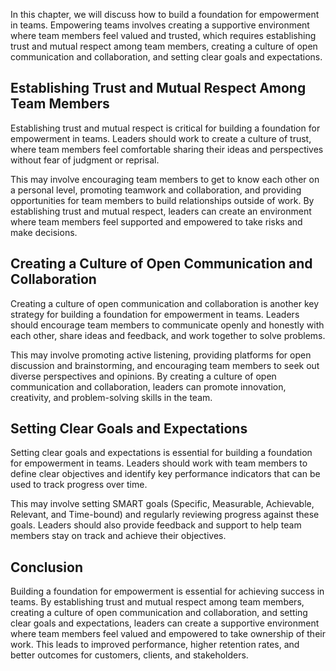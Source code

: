 
In this chapter, we will discuss how to build a foundation for empowerment in teams. Empowering teams involves creating a supportive environment where team members feel valued and trusted, which requires establishing trust and mutual respect among team members, creating a culture of open communication and collaboration, and setting clear goals and expectations.

Establishing Trust and Mutual Respect Among Team Members
--------------------------------------------------------

Establishing trust and mutual respect is critical for building a foundation for empowerment in teams. Leaders should work to create a culture of trust, where team members feel comfortable sharing their ideas and perspectives without fear of judgment or reprisal.

This may involve encouraging team members to get to know each other on a personal level, promoting teamwork and collaboration, and providing opportunities for team members to build relationships outside of work. By establishing trust and mutual respect, leaders can create an environment where team members feel supported and empowered to take risks and make decisions.

Creating a Culture of Open Communication and Collaboration
----------------------------------------------------------

Creating a culture of open communication and collaboration is another key strategy for building a foundation for empowerment in teams. Leaders should encourage team members to communicate openly and honestly with each other, share ideas and feedback, and work together to solve problems.

This may involve promoting active listening, providing platforms for open discussion and brainstorming, and encouraging team members to seek out diverse perspectives and opinions. By creating a culture of open communication and collaboration, leaders can promote innovation, creativity, and problem-solving skills in the team.

Setting Clear Goals and Expectations
------------------------------------

Setting clear goals and expectations is essential for building a foundation for empowerment in teams. Leaders should work with team members to define clear objectives and identify key performance indicators that can be used to track progress over time.

This may involve setting SMART goals (Specific, Measurable, Achievable, Relevant, and Time-bound) and regularly reviewing progress against these goals. Leaders should also provide feedback and support to help team members stay on track and achieve their objectives.

Conclusion
----------

Building a foundation for empowerment is essential for achieving success in teams. By establishing trust and mutual respect among team members, creating a culture of open communication and collaboration, and setting clear goals and expectations, leaders can create a supportive environment where team members feel valued and empowered to take ownership of their work. This leads to improved performance, higher retention rates, and better outcomes for customers, clients, and stakeholders.
